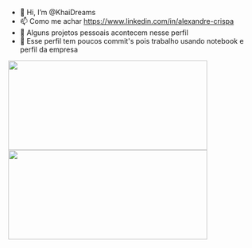 - 👋 Hi, I’m @KhaiDreams<br>
- 📫 Como me achar https://www.linkedin.com/in/alexandre-crispa<br> 
- 👀 Alguns projetos pessoais acontecem nesse perfil
- 🤔 Esse perfil tem poucos commit's pois trabalho usando notebook e perfil da empresa

<div>
  <a href="https://github.com/KhaiDreams">
  <img width="400"height="180em" src="https://github-readme-stats.vercel.app/api?username=KhaiDreams&show_icons=true&theme=dark&include_all_commits=true&count_private=true"/>
  <img width="400" height="180em" src="https://github-readme-stats.vercel.app/api/top-langs/?username=KhaiDreams&layout=compact&langs_count=7&theme=dark"/> 
</div>

